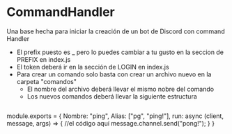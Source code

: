 # CommandHandler

Una base hecha para iniciar la creación de un bot de Discord con command Handler

* El prefix puesto es _ pero lo puedes cambiar a tu gusto en la seccion de PREFIX en index.js
* El token deberá ir en la sección de LOGIN en index.js
* Para crear un comando solo basta con crear un archivo nuevo en la carpeta "comandos"
  * El nombre del archivo deberá llevar el mismo nobre del comando
  * Los nuevos comandos deberá llevar la siguiente estructura
  ```javascript
module.exports = {
    Nombre: "ping",
    Alias: ["pg", "ping!"],
    run: async (client, message, args) => {
        //el código aquí
        message.channel.send("pong!");
    }
}
```
